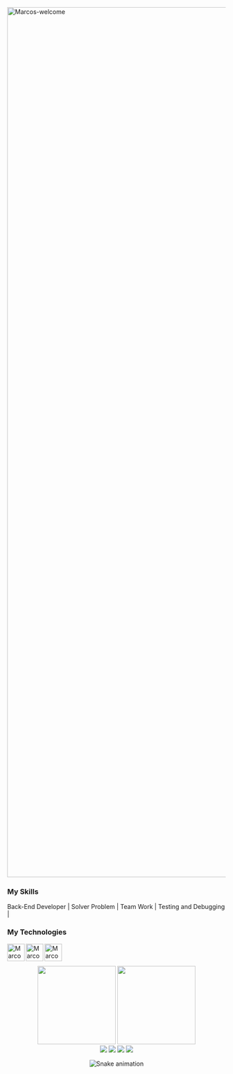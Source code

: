 <img title="Marcos-welcome" src="https://github.com/marcs-cs/animation.svg/blob/master/readme.svg" alt="Marcos-welcome" align="center" height="" width="2000">

<h3>My Skills</h3>
<div styleisplay: inline_block">
 <p>Back-End Developer | Solver Problem | Team Work | Testing and Debugging | </p>
</div>
<h3>My Technologies</h3>
<div style="display: inline_block">
    <img align="left" alt="Marcos-cs" height="40" width="40" src="https://icongr.am/devicon/csharp-original.svg?size=128&color=currentColor">
    <img align="left" alt="Marcos-dotnet" height="40" width="40" src="https://cdn.jsdelivr.net/gh/devicons/devicon/icons/dot-net/dot-net-original.svg">
    <img align="left" alt="Marcos-azure" height="40" width="40" src="https://cdn.jsdelivr.net/gh/devicons/devicon/icons/azure/azure-original.svg">   
</div>
</br>

</div>
<br><br>

<div align="center">
  <img height="180em" src="https://github-readme-stats.vercel.app/api?username=marcs-cs&show_icons=true&theme=dracula&include_all_commits=true&count_private=true"/>
  <img height="180em" src="https://github-readme-stats.vercel.app/api/top-langs/?username=marcs-cs&layout=compact&langs_count=7&theme=dracula"/>

<div> 
    <a href="https://instagram.com/cunha.cs" target="_blank"><img src="https://img.shields.io/badge/-Instagram-%23E4405F?style=for-the-badge&logo=instagram&logoColor=white" target="_blank"></a>
    <a href="https://github.com/marcs-cs" target="_blank"><img src="https://img.shields.io/badge/GitHub-100000?style=for-the-badge&logo=github&logoColor=white" target="_blank"></a> 
    <a href="www.linkedin.com/in/marcs-cs" target="_blank"><img src="https://img.shields.io/badge/-LinkedIn-%230077B5?style=for-the-badge&logo=linkedin&logoColor=white" target="_blank"></a>    
    <a href="https://www.twitch.tv/hugzada_" target="_blank"><img src="https://img.shields.io/badge/Twitch-9146FF?style=for-the-badge&logo=twitch&logoColor=white" target="_blank"></a>

  ![Snake animation](https://github.com/marcs-cs/marcs-cs/blob/output/github-contribution-grid-snake.svg "Snake animation")

</div>


